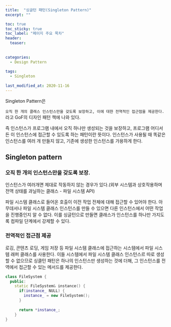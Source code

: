 ```yaml
---
title:  "싱글턴 패턴(Singleton Pattern)"
excerpt: ""

toc: true
toc_sticky: true
toc_label: "페이지 주요 목차"
header:
  teaser: 
  
  
categories:
  - Design Pattern
  
tags:
  - Singleton
  
last_modified_at: 2020-11-16
---
```


Singleton Pattern은 

`오직 한 개의 클래스 인스턴스만을 갖도록 보장하고, 이에 대한 전역적인 접근점을 제공한다.` 라고 GoF의 디자인 패턴 책에 나와 있다.

즉 인스턴스가 프로그램 내에서 오직 하나만 생성되는 것을 보장하고, 프로그램 어디서든 이 인스턴스에 접근할 수 있도록 하는 패턴이란 뜻이다. 인스턴스가 사용될 때 똑같은 인스턴스를 여러 개 만들지 않고, 기존에 생성한 인스턴스를 가용하게 한다.


## Singleton pattern

### 오직 한 개의 인스턴스만을 갖도록 보장.

인스턴스가 여러개면 제대로 작동하지 않는 경우가 있다.(외부 시스템과 상호작용하며 전역 상태를 과닐하는 클래스 - 파일 시스템 API)

파일 시스템 클래스로 들어온 호출이 이전 작업 전체에 대해 접근할 수 있어야 한다. 아무데서나 파일 시스템 클래스 인스턴스를 만들 수 있으면 다른 인스턴스에서 어떤 작업을 진행중인지 알 수 없다. 
이를 싱글턴으로 만들면 클래스가 인스턴스를 하나만 가지도록 컴파일 단계에서 강제할 수 있다.

### 전역적인 접근점 제공

로깅, 콘텐츠 로딩, 게임 저장 등 파일 시스템 클래스에 접근하는 시스템에서 파일 시스템 래퍼 클래스를 사용한다. 이들 시스템에서 파일 시스템 클래스 인스턴스르 따로 생성할 수 없으므로
싱클턴 패턴은 하나의 인스턴스만 생성하는 것에 더해, 그 인스턴스를 전역에서 접근할 수 있는 메서드를 제공한다. 

```c++
class FileSystem {
  public:
    static FileSystem& instance() {
      if(instance_ NULL) {
        instance_ = new FileSystem();
      }
      
      return *instance_;
    }
}
```

